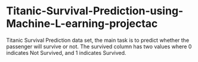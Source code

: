 # Titanic-Survival-Prediction-using-Machine-L-earning-projectac
Titanic Survival Prediction data set, the main task is to predict whether the passenger will survive or not. The survived column has two values where 0 indicates Not Survived, and 1 indicates Survived.
